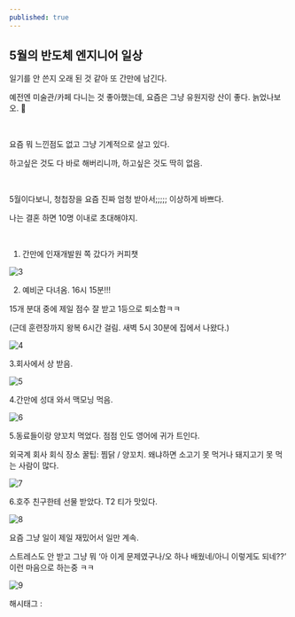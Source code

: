 ```yaml
---
published: true
---
```

## 5월의 반도체 엔지니어 일상

일기를 안 쓴지 오래 된 것 같아 또 간만에 남긴다.

예전엔 미술관/카페 다니는 것 좋아했는데, 요즘은 그냥 유원지랑 산이 좋다. 늙었나보오. 👴

​

요즘 뭐 느낀점도 없고 그냥 기계적으로 살고 있다.

하고싶은 것도 다 바로 해버리니까, 하고싶은 것도 딱히 없음.

​

5월이다보니, 청첩장을 요즘 진짜 엄청 받아서;;;;; 이상하게 바쁘다.

나는 결혼 하면 10명 이내로 초대해야지.

​

1. 간만에 인재개발원 쪽 갔다가 커피챗

![3](/asset/img/223449057553/3.png)

2. 예비군 다녀옴. 16시 15분!!!

15개 분대 중에 제일 점수 잘 받고 1등으로 퇴소함ㅋㅋ

(근데 훈련장까지 왕복 6시간 걸림. 새벽 5시 30분에 집에서 나왔다.)

![4](/asset/img/223449057553/4.png)

3.회사에서 상 받음.

![5](/asset/img/223449057553/5.png)

4.간만에 성대 와서 맥모닝 먹음.

![6](/asset/img/223449057553/6.png)

5.동료들이랑 양꼬치 먹었다. 점점 인도 영어에 귀가 트인다.

외국계 회사 회식 장소 꿀팁: 찜닭 / 양꼬치. 왜냐하면 소고기 못 먹거나 돼지고기 못 먹는 사람이 많다.

![7](/asset/img/223449057553/7.png)

6.호주 친구한테 선물 받았다. T2 티가 맛있다.

![8](/asset/img/223449057553/8.png)

요즘 그냥 일이 제일 재밌어서 일만 계속.

스트레스도 안 받고 그냥 뭐 ‘아 이게 문제였구나/오 하나 배웠네/아니 이렇게도 되네??’ 이런 마음으로 하는중 ㅋㅋ

![9](/asset/img/223449057553/9.png)

 해시태그 : 